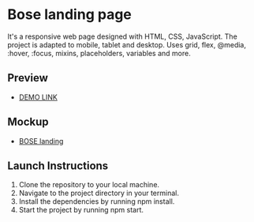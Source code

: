 # Bose landing page
It's a responsive web page designed with HTML, CSS, JavaScript.
The project is adapted to mobile, tablet and desktop.
Uses grid, flex, @media, :hover, :focus, mixins, placeholders, variables and more.

## Preview
- [DEMO LINK](https://yurii-shkrobut-m.github.io/Bose-landing/)

## Mockup
- [BOSE landing](https://www.figma.com/file/OMjQNb3hg1LKMV4OwyQ3Ao/BOSE?node-id=0%3A1)

## Launch Instructions
1. Clone the repository to your local machine.
2. Navigate to the project directory in your terminal.
3. Install the dependencies by running npm install.
4. Start the project by running npm start.
